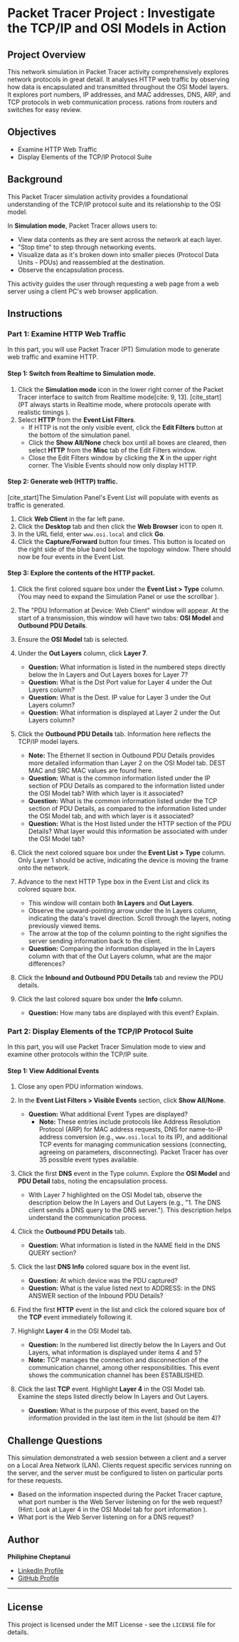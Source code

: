 # Packet Tracer Project : Investigate the TCP/IP and OSI Models in Action
## Project Overview
This network simulation in Packet Tracer activity comprehensively explores network protocols in great detail. It analyses HTTP web traffic by observing how data is encapsulated and transmitted throughout the OSI Model layers. It explores port numbers, IP addresses, and MAC addresses, DNS, ARP, and TCP protocols in web communication process.
rations from routers and switches for easy review.
## Objectives

* Examine HTTP Web Traffic 
* Display Elements of the TCP/IP Protocol Suite 

## Background

This Packet Tracer simulation activity provides a foundational understanding of the TCP/IP protocol suite and its relationship to the OSI model.

In **Simulation mode**, Packet Tracer allows users to:
* View data contents as they are sent across the network at each layer.
* "Stop time" to step through networking events.
* Visualize data as it's broken down into smaller pieces (Protocol Data Units - PDUs) and reassembled at the destination.
* Observe the encapsulation process.

This activity guides the user through requesting a web page from a web server using a client PC's web browser application.

## Instructions

### Part 1: Examine HTTP Web Traffic

In this part, you will use Packet Tracer (PT) Simulation mode to generate web traffic and examine HTTP. 

#### Step 1: Switch from Realtime to Simulation mode.

1.  Click the **Simulation mode** icon in the lower right corner of the Packet Tracer interface to switch from Realtime mode[cite: 9, 13]. [cite_start](PT always starts in Realtime mode, where protocols operate with realistic timings ).
2.  Select **HTTP** from the **Event List Filters**.
    * If HTTP is not the only visible event, click the **Edit Filters** button at the bottom of the simulation panel.
    * Click the **Show All/None** check box until all boxes are cleared, then select **HTTP** from the **Misc** tab of the Edit Filters window.
    * Close the Edit Filters window by clicking the **X** in the upper right corner. The Visible Events should now only display HTTP.

#### Step 2: Generate web (HTTP) traffic.

[cite_start]The Simulation Panel's Event List will populate with events as traffic is generated.

1.  Click **Web Client** in the far left pane.
2.  Click the **Desktop** tab and then click the **Web Browser** icon to open it.
3.  In the URL field, enter `www.osi.local` and click **Go**.
4.  Click the **Capture/Forward** button four times. This button is located on the right side of the blue band below the topology window. There should now be four events in the Event List.

#### Step 3: Explore the contents of the HTTP packet.

1.  Click the first colored square box under the **Event List > Type** column. (You may need to expand the Simulation Panel or use the scrollbar ).
2.  The "PDU Information at Device: Web Client" window will appear. At the start of a transmission, this window will have two tabs: **OSI Model** and **Outbound PDU Details**.
3.  Ensure the **OSI Model** tab is selected.
4.  Under the **Out Layers** column, click **Layer 7**.

    * **Question:** What information is listed in the numbered steps directly below the In Layers and Out Layers boxes for Layer 7? 
    * **Question:** What is the Dst Port value for Layer 4 under the Out Layers column? 
    * **Question:** What is the Dest. IP value for Layer 3 under the Out Layers column? 
    * **Question:** What information is displayed at Layer 2 under the Out Layers column? 
5.  Click the **Outbound PDU Details** tab. Information here reflects the TCP/IP model layers.
    * **Note:** The Ethernet II section in Outbound PDU Details provides more detailed information than Layer 2 on the OSI Model tab. DEST MAC and SRC MAC values are found here.
    * **Question:** What is the common information listed under the IP section of PDU Details as compared to the information listed under the OSI Model tab?  With which layer is it associated? 
    * **Question:** What is the common information listed under the TCP section of PDU Details, as compared to the information listed under the OSI Model tab, and with which layer is it associated? 
    * **Question:** What is the Host listed under the HTTP section of the PDU Details?  What layer would this information be associated with under the OSI Model tab? 

6.  Click the next colored square box under the **Event List > Type** column. Only Layer 1 should be active, indicating the device is moving the frame onto the network.
7.  Advance to the next HTTP Type box in the Event List and click its colored square box.
    * This window will contain both **In Layers** and **Out Layers**.
    * Observe the upward-pointing arrow under the In Layers column, indicating the data's travel direction. Scroll through the layers, noting previously viewed items.
    * The arrow at the top of the column pointing to the right signifies the server sending information back to the client.
    * **Question:** Comparing the information displayed in the In Layers column with that of the Out Layers column, what are the major differences? 
8.  Click the **Inbound and Outbound PDU Details** tab and review the PDU details.
9.  Click the last colored square box under the **Info** column.
    * **Question:** How many tabs are displayed with this event? Explain. 
### Part 2: Display Elements of the TCP/IP Protocol Suite
In this part, you will use Packet Tracer Simulation mode to view and examine other protocols within the TCP/IP suite. 
#### Step 1: View Additional Events
1.  Close any open PDU information windows.
2.  In the **Event List Filters > Visible Events** section, click **Show All/None**.
    * **Question:** What additional Event Types are displayed? 
        * **Note:** These entries include protocols like Address Resolution Protocol (ARP) for MAC address requests, DNS for name-to-IP address conversion (e.g., `www.osi.local` to its IP), and additional TCP events for managing communication sessions (connecting, agreeing on parameters, disconnecting). Packet Tracer has over 35 possible event types available.

3.  Click the first **DNS** event in the Type column. Explore the **OSI Model** and **PDU Detail** tabs, noting the encapsulation process.
    * With Layer 7 highlighted on the OSI Model tab, observe the description below the In Layers and Out Layers (e.g., "1. The DNS client sends a DNS query to the DNS server."). This description helps understand the communication process.

4.  Click the **Outbound PDU Details** tab.
    * **Question:** What information is listed in the NAME field in the DNS QUERY section? 

5.  Click the last **DNS Info** colored square box in the event list.
    * **Question:** At which device was the PDU captured? 
    * **Question:** What is the value listed next to ADDRESS: in the DNS ANSWER section of the Inbound PDU Details? 
6.  Find the first **HTTP** event in the list and click the colored square box of the **TCP** event immediately following it.
7.  Highlight **Layer 4** in the OSI Model tab.
    * **Question:** In the numbered list directly below the In Layers and Out Layers, what information is displayed under items 4 and 5? 
    * **Note:** TCP manages the connection and disconnection of the communication channel, among other responsibilities. This event shows the communication channel has been ESTABLISHED.

8.  Click the last **TCP** event. Highlight **Layer 4** in the OSI Model tab. Examine the steps listed directly below In Layers and Out Layers.
    * **Question:** What is the purpose of this event, based on the information provided in the last item in the list (should be item 4)? 

## Challenge Questions

This simulation demonstrated a web session between a client and a server on a Local Area Network (LAN). Clients request specific services running on the server, and the server must be configured to listen on particular ports for these requests.

* Based on the information inspected during the Packet Tracer capture, what port number is the Web Server listening on for the web request? (Hint: Look at Layer 4 in the OSI Model tab for port information ).
* What port is the Web Server listening on for a DNS request?
## Author

**Philiphine Cheptanui**
* [LinkedIn Profile](https://www.linkedin.com/in/philiphinecheptanui)
* [GitHub Profile](https://github.com/Philiphineck)

---
## License

This project is licensed under the MIT License - see the `LICENSE` file for details.

